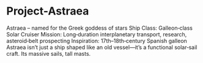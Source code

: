 # Project-Astraea
Astraea – named for the Greek goddess of stars Ship Class: Galleon‑class Solar Cruiser Mission: Long‑duration interplanetary transport, research, asteroid‑belt prospecting Inspiration: 17th–18th‑century Spanish galleon  Astraea isn’t just a ship shaped like an old vessel—it’s a functional solar‑sail craft. Its massive sails, tall masts.
